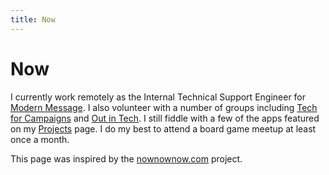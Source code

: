 ```yaml
---
title: Now
---
```


# Now

I currently work remotely as the Internal Technical Support Engineer for [Modern Message](https://www.modernmessage.com/). I also volunteer with a number of groups including [Tech for Campaigns](https://www.techforcampaigns.org/) and [Out in Tech](https://outintech.com/). I still fiddle with a few of the apps featured on my [Projects](/projects) page. I do my best to attend a board game meetup at least once a month.

This page was inspired by the [nownownow.com](https://nownownow.com/) project.